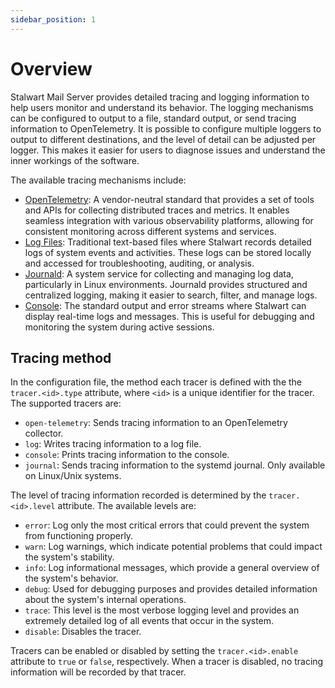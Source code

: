 ```yaml
---
sidebar_position: 1
---
```


# Overview

Stalwart Mail Server provides detailed tracing and logging information to help users monitor and understand its behavior. The logging mechanisms can be configured to output to a file, standard output, or send tracing information to OpenTelemetry. It is possible to configure multiple loggers to output to different destinations, and the level of detail can be adjusted per logger. This makes it easier for users to diagnose issues and understand the inner workings of the software.

The available tracing mechanisms include:

- [OpenTelemetry](/docs/telemetry/tracing/opentelemetry): A vendor-neutral standard that provides a set of tools and APIs for collecting distributed traces and metrics. It enables seamless integration with various observability platforms, allowing for consistent monitoring across different systems and services.
- [Log Files](/docs/telemetry/tracing/log): Traditional text-based files where Stalwart records detailed logs of system events and activities. These logs can be stored locally and accessed for troubleshooting, auditing, or analysis.
- [Journald](/docs/telemetry/tracing/journal): A system service for collecting and managing log data, particularly in Linux environments. Journald provides structured and centralized logging, making it easier to search, filter, and manage logs.
- [Console](/docs/telemetry/tracing/console): The standard output and error streams where Stalwart can display real-time logs and messages. This is useful for debugging and monitoring the system during active sessions.

## Tracing method

In the configuration file, the method each tracer is defined with the the `tracer.<id>.type` attribute, where `<id>` is a unique identifier for the tracer. The supported tracers are:

- `open-telemetry`: Sends tracing information to an OpenTelemetry collector.
- `log`: Writes tracing information to a log file.
- `console`: Prints tracing information to the console.
- `journal`: Sends tracing information to the systemd journal. Only available on Linux/Unix systems.

The level of tracing information recorded is determined by the `tracer.<id>.level` attribute. The available levels are:

- `error`: Log only the most critical errors that could prevent the system from functioning properly.
- `warn`: Log warnings, which indicate potential problems that could impact the system's stability.
- `info`: Log informational messages, which provide a general overview of the system's behavior.
- `debug`: Used for debugging purposes and provides detailed information about the system's internal operations.
- `trace`: This level is the most verbose logging level and provides an extremely detailed log of all events that occur in the system.
- `disable`: Disables the tracer.

Tracers can be enabled or disabled by setting the `tracer.<id>.enable` attribute to `true` or `false`, respectively. When a tracer is disabled, no tracing information will be recorded by that tracer.
